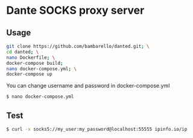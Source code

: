 Dante SOCKS proxy server
====================

Usage
----
```sh
git clone https://github.com/bambarello/danted.git; \
cd danted; \
nano Dockerfile; \
docker-compose build;
nano docker-compose.yml; \
docker-compose up
```

You can change username and password in docker-compose.yml

```sh
$ nano docker-compose.yml
```

Test
----
```sh
$ curl -x socks5://my_user:my_password@localhost:55555 ipinfo.io/ip
```
